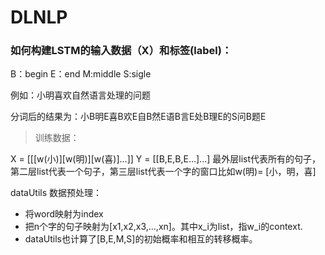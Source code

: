# DLNLP
### 如何构建LSTM的输入数据（X）和标签(label)：
B：begin  E：end  M:middle   S:sigle

例如：小明喜欢自然语言处理的问题

分词后的结果为：小B明E喜B欢E自B然E语B言E处B理E的S问B题E
>训练数据：

X = [[[w(小)][w(明)][w(喜)]...]] Y = [[B,E,B,E...]...]
最外层list代表所有的句子，第二层list代表一个句子，第三层list代表一个字的窗口比如w(明)= [小，明，喜]

dataUtils 数据预处理：
- 将word映射为index
- 把n个字的句子映射为[x1,x2,x3,...,xn]。其中x_i为list，指w_i的context.
- dataUtils也计算了[B,E,M,S]的初始概率和相互的转移概率。

